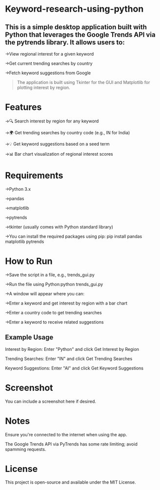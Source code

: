 # Keyword-research-using-python
## This is a simple desktop application built with Python that leverages the Google Trends API via the pytrends library. It allows users to:

->View regional interest for a given keyword

->Get current trending searches by country

->Fetch keyword suggestions from Google

>The application is built using Tkinter for the GUI and Matplotlib for plotting interest by region.

# Features
->🔍 Search interest by region for any keyword

->🌍 Get trending searches by country code (e.g., IN for India)

->💡 Get keyword suggestions based on a seed term

->📊 Bar chart visualization of regional interest scores

# Requirements
->Python 3.x

->pandas

->matplotlib

->pytrends

->tkinter (usually comes with Python standard library)

->You can install the required packages using pip: pip install pandas matplotlib pytrends

# How to Run
->Save the script in a file, e.g., trends_gui.py

->Run the file using Python:python trends_gui.py

->A window will appear where you can:

->Enter a keyword and get interest by region with a bar chart

->Enter a country code to get trending searches

->Enter a keyword to receive related suggestions

## Example Usage
Interest by Region: Enter "Python" and click Get Interest by Region

Trending Searches: Enter "IN" and click Get Trending Searches

Keyword Suggestions: Enter "AI" and click Get Keyword Suggestions

# Screenshot
You can include a screenshot here if desired.

# Notes
Ensure you're connected to the internet when using the app.

The Google Trends API via PyTrends has some rate limiting; avoid spamming requests.

# License
This project is open-source and available under the MIT License.









